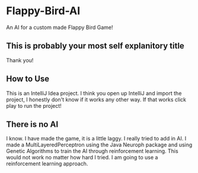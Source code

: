 # Flappy-Bird-AI
An AI for a custom made Flappy Bird Game!

## This is probably your most self explanitory title
Thank you!

## How to Use
This is an IntelliJ Idea project. I think you open up IntelliJ and import the project, I honestly don't know if it works any other way. If that works click play to run the project!

## There is no AI
I know. I have made the game, it is a little laggy. I really tried to add in AI. I made a MultiLayeredPerceptron using the Java Neuroph package and using Genetic Algorithms to train the AI through reinforcement learning. This would not work no matter how hard I tried. I am going to use a reinforcement learning approach.
